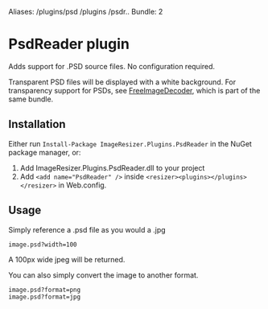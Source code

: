 Aliases: /plugins/psd /plugins /psdr..
Bundle: 2

# PsdReader plugin

Adds support for .PSD source files. No configuration required.

Transparent PSD files will be displayed with a white background. For transparency support for PSDs, see [FreeImageDecoder](/plugins/freeimage), which is part of the same bundle.

## Installation

Either run `Install-Package ImageResizer.Plugins.PsdReader` in the NuGet package manager, or:

1. Add ImageResizer.Plugins.PsdReader.dll to your project
2. Add `<add name="PsdReader" />` inside `<resizer><plugins></plugins></resizer>` in Web.config.

## Usage

Simply reference a .psd file as you would a .jpg

	image.psd?width=100

A 100px wide jpeg will be returned. 

You can also simply convert the image to another format.

	image.psd?format=png
	image.psd?format=jpg